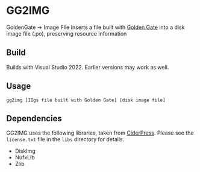 # GG2IMG
GoldenGate -> Image FIle
Inserts a file built with [Golden Gate](http://goldengate.gitlab.io/) into a disk image file (.po), preserving resource information

## Build
Builds with Visual Studio 2022.  Earlier versions may work as well.

## Usage
`gg2img [IIgs file built with Golden Gate] [disk image file]`

## Dependencies
GG2IMG uses the following libraries, taken from [CiderPress](https://github.com/fadden/ciderpress). Please see the `license.txt` file in the `libs` directory for details.

- DiskImg
- NufxLib
- Zlib
